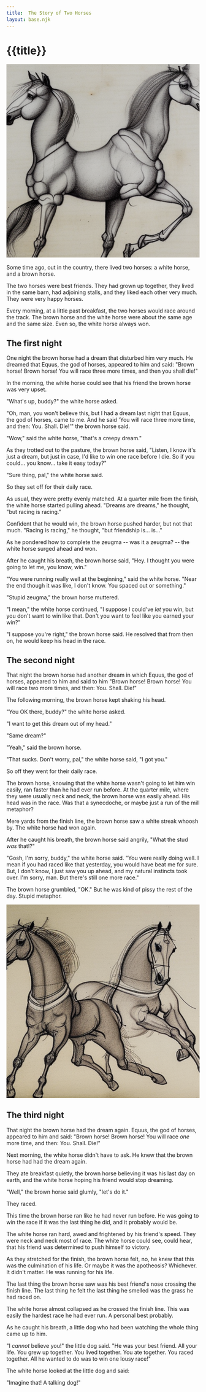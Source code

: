 ```yaml
---
title:  The Story of Two Horses
layout: base.njk
---
```


# {{title}}

![](img/twoheaded.png)

Some time ago, out in the country, there lived two
horses: a white horse, and a brown horse.

The two horses were best friends.
They had grown up together,
they lived in the same barn,
had adjoining stalls,
and they liked each other
very much. They were very happy horses.

Every morning,
at a little past breakfast,
the two horses would race
around the track.
The brown horse and the white horse
were about the same age
and the same size.
Even so, the white horse always won.

## The first night


One night the brown horse had a dream that disturbed him very much. He
dreamed that Equus, the god of horses, appeared to him and said:
"Brown horse! Brown horse! You will race three more times, and then
you shall die!"


In the morning, the white horse could see that
his friend the brown horse was very upset.

"What's up, buddy?" the white horse asked.

"Oh, man, you won't believe this, but I had a dream last night that
Equus, the god of horses, came to me.
And he said 'You will race three more time, and then:
You. Shall. Die!'" the brown horse said.

"Wow," said the white horse, "that's a creepy dream."

As they trotted out to the pasture, the brown horse said, "Listen, I
know it's just a dream, but just in case, I'd like to win one race
before I die. So if you could... you know... take it easy today?"

"Sure thing, pal," the white horse said.

So they set off for their daily race.

As usual, they were pretty evenly matched.
At a quarter mile from
the finish, the white horse started pulling ahead.
"Dreams are dreams," he thought, "but racing is racing."


Confident that he would win,
the brown horse pushed harder, but not that much.
"Racing is racing," he thought, "but friendship is... is..."

As he pondered how to complete
the zeugma -- was it a zeugma? --
the white horse surged ahead and won.

After he caught his breath, the brown horse said,
"Hey. I thought you were going to let me, you know, win."

"You were running really well
at the beginning," said the white horse.
"Near the end though it was like,
I don't know. You spaced out or something."


"Stupid zeugma," the brown horse muttered.

"I mean," the white horse continued, "I suppose
I could've _let_ you win, but you
don't want to win like that. Don't you want to feel like you earned
your win?"

"I suppose you're right," the brown horse said.
He resolved that from then on, he would keep his head in the race.

## The second night

That night the brown horse had another dream in which Equus, the god
of horses, appeared to him and said to him "Brown horse! Brown horse!
You will race two more times, and then: You. Shall. Die!"


The following morning, the brown horse kept shaking his
head.

"You OK there, buddy?" the white horse asked.

"I want to get this dream out of my head."

"Same dream?"

"Yeah," said the brown horse.

"That sucks. Don't worry, pal," the white horse said, "I got you."

So off they went for their daily race.

The brown horse, knowing that the white horse wasn't going to let him
win easily, ran faster than he had ever run before. At the quarter
mile, where they were usually neck and neck, the brown horse was
easily ahead. His head was in the race. Was that a
synecdoche, or maybe just a run of the mill metaphor?

Mere yards from the finish line, the brown horse
saw a white streak whoosh by. The white horse had won again.

After he caught his breath, the brown horse said angrily,
"What the stud _was_ that!?"

"Gosh, I'm sorry, buddy," the white horse said. "You were really doing
well. I mean if you had raced like that yesterday, you would have beat
me for sure. But, I don't know, I just saw you up ahead, and my
natural instincts took over. I'm sorry, man. But there's still one
more race."

The brown horse grumbled, "OK." But he was kind of pissy the rest of the day.
Stupid metaphor.

![](img/pair.png)

## The third night

That night the brown horse had the dream again. Equus, the god of
horses, appeared to him and said: "Brown horse! Brown horse! You
will race _one_ more time, and then: You. Shall. Die!"

Next morning, the white horse didn't have to ask. He knew
that the brown horse had had the dream again.

They ate breakfast quietly, the brown horse believing it was his last
day on earth, and the white horse hoping his friend would stop dreaming.

"Well," the brown horse said glumly, "let's do it."

They raced.

This time the brown horse ran like he had never run before. He
was going to win the race if it was the last thing he did, and it
probably would be.

The white horse ran hard, awed and frightened by his
friend's speed.
They were neck and neck most of race.
The white horse could see, could hear,
that his friend was determined to
push himself to victory.

As they stretched for the finish,
the brown horse felt,
no, he knew that this was the culmination
of his life. Or maybe it was the apotheosis?
Whichever. It didn't matter.
He was running for his life.

The last thing the brown horse saw
was his best friend's nose
crossing the finish line.
The last thing he felt
the last thing he smelled
was the grass he had raced on.

The white horse almost collapsed as he crossed the finish line.
This was easily the hardest race he had ever run.
A personal best probably.

As he caught his breath, a little dog
who had been watching the whole thing
came up to him.


"I _cannot_ believe you!" the little dog said.
"He was your best friend.
All your life. You grew up together.
You lived together.
You ate together.
You raced together.
All he wanted to
do was to win one lousy race!"

The white horse looked at the little dog and said:

"Imagine that! A talking dog!"
